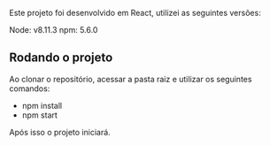 Este projeto foi desenvolvido em React, utilizei as seguintes versões:

Node: v8.11.3
npm: 5.6.0

## Rodando o projeto

Ao clonar o repositório, acessar a pasta raiz e utilizar os seguintes comandos:
  - npm install
  - npm start
  
  Após isso o projeto iniciará.
